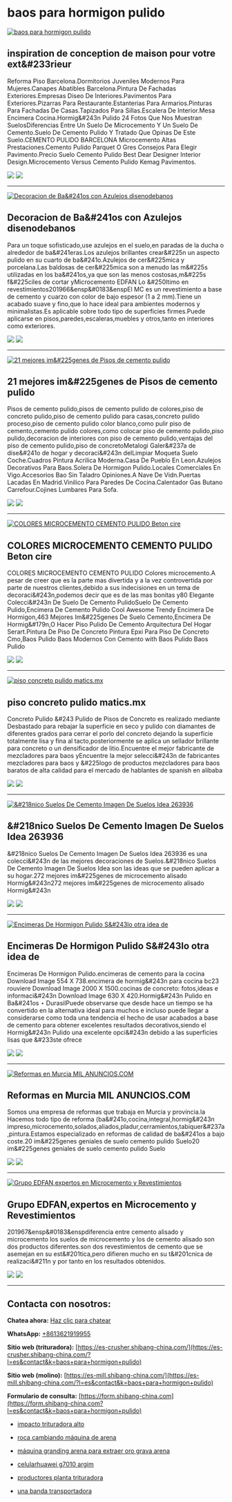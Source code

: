 # baos para hormigon pulido

<a href="https://swt.shibang-china.com/?l=es&img&k=baos+para+hormigon+pulido" target="_blank">![baos para hormigon pulido](http://static.shibang-china.com/all-800x300/1321.jpg)</a>

## inspiration de conception de maison pour votre ext&#233rieur
Reforma Piso Barcelona.Dormitorios Juveniles Modernos Para Mujeres.Canapes Abatibles Barcelona.Pintura De Fachadas Exteriores.Empresas Diseo De Interiores.Pavimentos Para Exteriores.Pizarras Para Restaurante.Estanterias Para Armarios.Pinturas Para Fachadas De Casas.Tapizados Para Sillas.Escalera De Interior.Mesa Encimera Cocina.Hormig&#243n Pulido 24 Fotos Que Nos Muestran SuelosDiferencias Entre Un Suelo De Microcemento Y Un Suelo De Cemento.Suelo De Cemento Pulido Y Tratado Que Opinas De Este Suelo.CEMENTO PULIDO BARCELONA Microcemento Altas Prestaciones.Cemento Pulido Parquet O Gres Consejos Para Elegir Pavimento.Precio Suelo Cemento Pulido Best Dear Designer Interior Design.Microcemento Versus Cemento Pulido Kemag Pavimentos.


<a href="https://whatsapp.shibangsoft.com/WhatsApp.php" target="_blank" title="WhatsApp">![](http://static.shibang-china.com/icon/whatsapp.png)</a> <a href="https://swt.shibang-china.com/?l=es&icon&k=baos+para+hormigon+pulido" target="_blank">![](http://static.shibang-china.com/icon/chat-es.png)</a>

---

<a href="https://swt.shibang-china.com/?l=es&img&k=baos+para+hormigon+pulido" target="_blank">![Decoracion de Ba&#241os con Azulejos disenodebanos](http://static.shibang-china.com/all-800x300/1529.jpg)</a>

## Decoracion de Ba&#241os con Azulejos disenodebanos
Para un toque sofisticado,use azulejos en el suelo,en paradas de la ducha o alrededor de ba&#241eras.Los azulejos brillantes crear&#225n un aspecto pulido en su cuarto de ba&#241o.Azulejos de cer&#225mica y porcelana.Las baldosas de cer&#225mica son a menudo las m&#225s utilizadas en los ba&#241os,ya que son las menos costosas,m&#225s f&#225ciles de cortar yMicrocemento EDFAN Lo &#250ltimo en revestimientos201966&ensp&#0183&enspEl MC es un revestimiento a base de cemento y cuarzo con color de bajo espesor (1 a 2 mm).Tiene un acabado suave y fino,que lo hace ideal para ambientes modernos y minimalistas.Es aplicable sobre todo tipo de superficies firmes.Puede aplicarse en pisos,paredes,escaleras,muebles y otros,tanto en interiores como exteriores.


<a href="https://whatsapp.shibangsoft.com/WhatsApp.php" target="_blank" title="WhatsApp">![](http://static.shibang-china.com/icon/whatsapp.png)</a> <a href="https://swt.shibang-china.com/?l=es&icon&k=baos+para+hormigon+pulido" target="_blank">![](http://static.shibang-china.com/icon/chat-es.png)</a>

---

<a href="https://swt.shibang-china.com/?l=es&img&k=baos+para+hormigon+pulido" target="_blank">![21 mejores im&#225genes de Pisos de cemento pulido](http://static.shibang-china.com/all-800x300/1175.jpg)</a>

## 21 mejores im&#225genes de Pisos de cemento pulido
Pisos de cemento pulido,pisos de cemento pulido de colores,piso de concreto pulido,piso de cemento pulido para casas,concreto pulido proceso,piso de cemento pulido color blanco,como pulir piso de cemento,cemento pulido colores,como colocar piso de cemento pulido,piso pulido,decoracion de interiores con piso de cemento pulido,ventajas del piso de cemento pulido,piso de concretoMetalogi Galer&#237a de dise&#241o de hogar y decoraci&#243n delLimpiar Moqueta Suelo Coche.Cuadros Pintura Acrilica Moderna.Casa De Pueblo En Leon.Azulejos Decorativos Para Baos.Solera De Hormigon Pulido.Locales Comerciales En Vigo.Accesorios Bao Sin Taladro Opiniones.A Nave De Vidn.Puertas Lacadas En Madrid.Vinilico Para Paredes De Cocina.Calentador Gas Butano Carrefour.Cojines Lumbares Para Sofa.


<a href="https://whatsapp.shibangsoft.com/WhatsApp.php" target="_blank" title="WhatsApp">![](http://static.shibang-china.com/icon/whatsapp.png)</a> <a href="https://swt.shibang-china.com/?l=es&icon&k=baos+para+hormigon+pulido" target="_blank">![](http://static.shibang-china.com/icon/chat-es.png)</a>

---

<a href="https://swt.shibang-china.com/?l=es&img&k=baos+para+hormigon+pulido" target="_blank">![COLORES MICROCEMENTO CEMENTO PULIDO Beton cire](http://static.shibang-china.com/all-800x300/511.jpg)</a>

## COLORES MICROCEMENTO CEMENTO PULIDO Beton cire
COLORES MICROCEMENTO CEMENTO PULIDO Colores microcemento.A pesar de creer que es la parte mas divertida y a la vez controvertida por parte de nuestros clientes,debido a sus indecisiones en un tema de decoraci&#243n,podemos decir que es de las mas bonitas y80 Elegante Colecci&#243n De Suelo De Cemento PulidoSuelo De Cemento Pulido,Encimera De Cemento Pulido Cool Awesome Trendy Encimera De Hormigon,463 Mejores Im&#225genes De Suelo Cemento,Encimera De Hormig&#179n,O Hacer Piso Pulido De Cemento Arquitectura Del Hogar Serart.Pintura De Piso De Concreto Pintura Epxi Para Piso De Concreto Cmo,Baos Pulido Baos Modernos Con Cemento with Baos Pulido Baos Pulido


<a href="https://whatsapp.shibangsoft.com/WhatsApp.php" target="_blank" title="WhatsApp">![](http://static.shibang-china.com/icon/whatsapp.png)</a> <a href="https://swt.shibang-china.com/?l=es&icon&k=baos+para+hormigon+pulido" target="_blank">![](http://static.shibang-china.com/icon/chat-es.png)</a>

---

<a href="https://swt.shibang-china.com/?l=es&img&k=baos+para+hormigon+pulido" target="_blank">![piso concreto pulido matics.mx](http://static.shibang-china.com/all-800x300/33.jpg)</a>

## piso concreto pulido matics.mx
Concreto Pulido &#243 Pulido de Pisos de Concreto es realizado mediante Desbastado para rebajar la superficie en seco y pulido con diamantes de diferentes grados para cerrar el porlo del concreto dejando la superficie totalmente lisa y fina al tacto,posteriormente se aplica un sellador brillante para concreto o un densificador de litio.Encuentre el mejor fabricante de mezcladores para baos yEncuentre la mejor selecci&#243n de fabricantes mezcladores para baos y &#225logo de productos mezcladores para baos baratos de alta calidad para el mercado de hablantes de spanish en alibaba


<a href="https://whatsapp.shibangsoft.com/WhatsApp.php" target="_blank" title="WhatsApp">![](http://static.shibang-china.com/icon/whatsapp.png)</a> <a href="https://swt.shibang-china.com/?l=es&icon&k=baos+para+hormigon+pulido" target="_blank">![](http://static.shibang-china.com/icon/chat-es.png)</a>

---

<a href="https://swt.shibang-china.com/?l=es&img&k=baos+para+hormigon+pulido" target="_blank">![&#218nico Suelos De Cemento Imagen De Suelos Idea 263936](http://static.shibang-china.com/all-800x300/1451.jpg)</a>

## &#218nico Suelos De Cemento Imagen De Suelos Idea 263936
&#218nico Suelos De Cemento Imagen De Suelos Idea 263936 es una colecci&#243n de las mejores decoraciones de Suelos.&#218nico Suelos De Cemento Imagen De Suelos Idea son las ideas que se pueden aplicar a su hogar.272 mejores im&#225genes de microcemento alisado Hormig&#243n272 mejores im&#225genes de microcemento alisado Hormig&#243n


<a href="https://whatsapp.shibangsoft.com/WhatsApp.php" target="_blank" title="WhatsApp">![](http://static.shibang-china.com/icon/whatsapp.png)</a> <a href="https://swt.shibang-china.com/?l=es&icon&k=baos+para+hormigon+pulido" target="_blank">![](http://static.shibang-china.com/icon/chat-es.png)</a>

---

<a href="https://swt.shibang-china.com/?l=es&img&k=baos+para+hormigon+pulido" target="_blank">![Encimeras De Hormigon Pulido S&#243lo otra idea de](http://static.shibang-china.com/all-800x300/1472.jpg)</a>

## Encimeras De Hormigon Pulido S&#243lo otra idea de
Encimeras De Hormigon Pulido.encimeras de cemento para la cocina Download Image 554 X 738.encimera de hormig&#243n para cocina bc23 rouviere Download Image 2000 X 1500.cocinas de concreto: fotos,ideas e informaci&#243n Download Image 630 X 420.Hormig&#243n Pulido en Ba&#241os ⋆ DurasilPuede observarse que desde hace un tiempo se ha convertido en la alternativa ideal para muchos e incluso puede llegar a considerarse como toda una tendencia el hecho de usar acabados a base de cemento para obtener excelentes resultados decorativos,siendo el Hormig&#243n Pulido una excelente opci&#243n debido a las superficies lisas que &#233ste ofrece


<a href="https://whatsapp.shibangsoft.com/WhatsApp.php" target="_blank" title="WhatsApp">![](http://static.shibang-china.com/icon/whatsapp.png)</a> <a href="https://swt.shibang-china.com/?l=es&icon&k=baos+para+hormigon+pulido" target="_blank">![](http://static.shibang-china.com/icon/chat-es.png)</a>

---

<a href="https://swt.shibang-china.com/?l=es&img&k=baos+para+hormigon+pulido" target="_blank">![Reformas en Murcia MIL ANUNCIOS.COM](http://static.shibang-china.com/all-800x300/821.jpg)</a>

## Reformas en Murcia MIL ANUNCIOS.COM
Somos una empresa de reformas que trabaja en Murcia y provincia.la Hacemos todo tipo de reforma (ba&#241o,cocina,integral,hormig&#243n impreso,microcemento,solados,aliados,pladur,cerramientos,tabiquer&#237a,pintura.Estamos especializado en reformas de calidad de ba&#241os a bajo coste.20 im&#225genes geniales de suelo cemento pulido Suelo20 im&#225genes geniales de suelo cemento pulido Suelo


<a href="https://whatsapp.shibangsoft.com/WhatsApp.php" target="_blank" title="WhatsApp">![](http://static.shibang-china.com/icon/whatsapp.png)</a> <a href="https://swt.shibang-china.com/?l=es&icon&k=baos+para+hormigon+pulido" target="_blank">![](http://static.shibang-china.com/icon/chat-es.png)</a>

---

<a href="https://swt.shibang-china.com/?l=es&img&k=baos+para+hormigon+pulido" target="_blank">![Grupo EDFAN,expertos en Microcemento y Revestimientos](http://static.shibang-china.com/all-800x300/1026.jpg)</a>

## Grupo EDFAN,expertos en Microcemento y Revestimientos
201967&ensp&#0183&enspdiferencia entre cemento alisado y microcemento los suelos de microcemento y los de cemento alisado son dos productos diferentes.son dos revestimientos de cemento que se asemejan en su est&#201tica,pero difieren mucho en su t&#201cnica de realizaci&#211n y por tanto en los resultados obtenidos.

<a href="https://whatsapp.shibangsoft.com/WhatsApp.php" target="_blank" title="WhatsApp">![](http://static.shibang-china.com/icon/whatsapp.png)</a> <a href="https://swt.shibang-china.com/?l=es&icon&k=baos+para+hormigon+pulido" target="_blank">![](http://static.shibang-china.com/icon/chat-es.png)</a>

---
## Contacta con nosotros:

**Chatea ahora:** [Haz clic para chatear](https://swt.shibang-china.com?l=es&contact&k=baos+para+hormigon+pulido)

**WhatsApp:**  [+8613621919955](https://whatsapp.shibangsoft.com/WhatsApp.php)

**Sitio web (trituradora):** [https://es-crusher.shibang-china.com/](https://es-crusher.shibang-china.com/?l=es&contact&k=baos+para+hormigon+pulido)

**Sitio web (molino):** [https://es-mill.shibang-china.com/](https://es-mill.shibang-china.com/?l=es&contact&k=baos+para+hormigon+pulido)

**Formulario de consulta:** [https://form.shibang-china.com](https://form.shibang-china.com?l=es&contact&k=baos+para+hormigon+pulido)

* [impacto trituradora alto](../62/impacto%20trituradora%20alto.md)

* [roca cambiando máquina de arena](../63/roca%20cambiando%20m%C3%A1quina%20de%20arena.md)

* [máquina granding arena para extraer oro grava arena](../52/m%C3%A1quina%20granding%20arena%20para%20extraer%20oro%20grava%20arena.md)

* [celularhuawei g7010 argim](../62/celularhuawei%20g7010%20argim.md)

* [productores planta trituradora](../61/productores%20planta%20trituradora.md)

* [una banda transportadora](../65/una%20banda%20transportadora.md)
